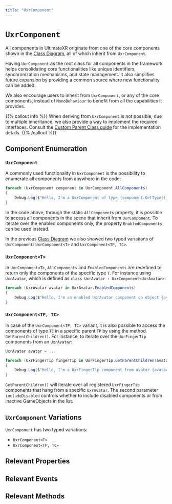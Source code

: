 ```yaml
---
title: "UxrComponent"
---
```


# `UxrComponent`

All components in UltimateXR originate from one of the core components shown in the [Class Diagram](/docs/programming-guide/architecture-class-diagram), all of which inherit from `UxrComponent`.

Having `UxrComponent` as the root class for all components in the framework helps consolidating core functionalities like unique identifiers, synchronization mechanisms, and state management. It also simplifies future expansion by providing a common source where new functionality can be added.

We also encourage users to inherit from `UxrComponent`, or any of the core components, instead of `MonoBehaviour` to benefit from all the capabilities it provides.

{{% callout info %}}
When deriving from `UxrComponent` is not possible, due to multiple inheritance, we also provide a way to implement the required interfaces.
Consult the [Custom Parent Class guide](/docs/programming-guide/state-serialization-and-synchronization-custom-parent-class) for the implementation details.
{{% /callout %}}

## Component Enumeration

### `UxrComponent`
A commonly used functionality in `UxrComponent` is the possibility to enumerate all components from anywhere in the code:

```c#
foreach (UxrComponent component in UxrComponent.AllComponents)
{
    Debug.Log($"Hello, I'm a UxrComponent of type {component.GetType()} on object {component.name}");
}
```

In the code above, through the static `AllComponents` property, it is possible to access all components in the scene that inherit from `UxrComponent`.
To iterate over the enabled components only, the property `EnabledComponents` can be used instead.

In the previous [Class Diagram](/docs/programming-guide/architecture-class-diagram) we also showed two typed variations of `UxrComponent`: `UxrComponent<T>` and `UxrComponent<TP, TC>`.

### `UxrComponent<T>`
In `UxrComponent<T>`, `AllComponents` and `EnabledComponents` are redefined to return only the components of the specific type `T`. For instance using `UxrAvatar`, which is defined as `class UxrAvatar : UxrComponent<UxrAvatar>`:

```c#
foreach (UxrAvatar avatar in UxrAvatar.EnabledComponents)
{
    Debug.Log($"Hello, I'm an enabled UxrAvatar component on object {avatar.name}");
}
```

### `UxrComponent<TP, TC>`
In case of the `UxrComponent<TP, TC>` variant, it is also possible to access the components of type `TC` in a specific parent `TP` by using the method `GetParentChildren()`.
For instance, to iterate over the `UxrFingerTip` components from an `UxrAvatar`:

```c#
UxrAvatar avatar = ...

foreach (UxrFingerTip fingerTip in UxrFingerTip.GetParentChildren(avatar, false))
{
    Debug.Log($"Hello, I'm a UxrFingerTip component from avatar {avatar.name}");
}
```

`GetParentChildren()` will iterate over all registered `UxrFingerTip` components that hang from a specific `UxrAvatar`. The second parameter `includeDisabled` controls whether to include disabled components or from inactive GameObjects in the list.

## `UxrComponent` Variations

`UxrComponent` has two typed variations:
- `UxrComponent<T>`
- `UxrComponent<TP, TC>`

## Relevant Properties

## Relevant Events

## Relevant Methods
